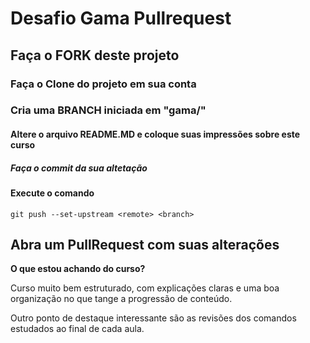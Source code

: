 # Desafio Gama Pullrequest

## Faça o FORK deste projeto

### Faça o Clone do projeto em sua conta

### Cria uma BRANCH iniciada em "gama/"

#### Altere o arquivo README.MD e coloque suas impressões sobre este curso

##### Faça o commit da sua altetação

#### Execute o comando

`git push --set-upstream <remote> <branch>`

## Abra um PullRequest com suas alterações

__**O que estou achando do curso?**__

Curso muito bem estruturado, com explicações claras e uma boa organização no que tange a progressão de conteúdo.

Outro ponto de destaque interessante são as revisões dos comandos estudados ao final de cada aula.